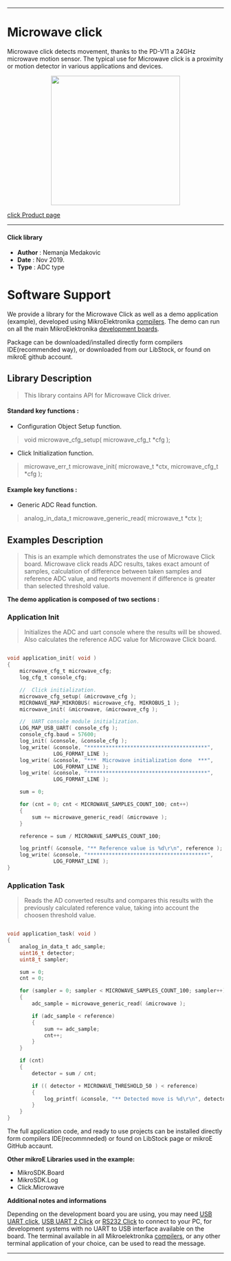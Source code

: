  

---
# Microwave click

Microwave click detects movement, thanks to the PD-V11 a 24GHz microwave motion sensor.
The typical use for Microwave click is a proximity or motion detector in various applications and devices.

<p align="center">
  <img src="https://download.mikroe.com/images/click_for_ide/microwave_click.png" height=300px>
</p>

[click Product page](<https://www.mikroe.com/microwave-click>)

---


#### Click library

- **Author**        : Nemanja Medakovic
- **Date**          : Nov 2019.
- **Type**          : ADC type


# Software Support

We provide a library for the Microwave Click 
as well as a demo application (example), developed using MikroElektronika 
[compilers](https://shop.mikroe.com/compilers).
The demo can run on all the main MikroElektronika [development boards](https://shop.mikroe.com/development-boards).

Package can be downloaded/installed directly form compilers IDE(recommended way), or downloaded from our LibStock, or found on mikroE github account.

## Library Description

> This library contains API for Microwave Click driver.

#### Standard key functions :

- Configuration Object Setup function.
> void microwave_cfg_setup( microwave_cfg_t *cfg );
 
- Click Initialization function.
> microwave_err_t microwave_init( microwave_t *ctx, microwave_cfg_t *cfg );

#### Example key functions :

- Generic ADC Read function.
> analog_in_data_t microwave_generic_read( microwave_t *ctx );

## Examples Description

>
> This is an example which demonstrates the use of Microwave Click board.
> Microwave click reads ADC results, takes exact amount of samples,
> calculation of difference between taken samples and reference ADC value, and
> reports movement if difference is greater than selected threshold value.
>

**The demo application is composed of two sections :**

### Application Init

>
> Initializes the ADC and uart console where the results will be showed.
> Also calculates the reference ADC value for Microwave Click board.
>

```c

void application_init( void )
{
    microwave_cfg_t microwave_cfg;
    log_cfg_t console_cfg;

    //  Click initialization.
    microwave_cfg_setup( &microwave_cfg );
    MICROWAVE_MAP_MIKROBUS( microwave_cfg, MIKROBUS_1 );
    microwave_init( &microwave, &microwave_cfg );

    //  UART console module initialization.
    LOG_MAP_USB_UART( console_cfg );
    console_cfg.baud = 57600;
    log_init( &console, &console_cfg );
    log_write( &console, "***************************************",
               LOG_FORMAT_LINE );
    log_write( &console, "***  Microwave initialization done  ***",
               LOG_FORMAT_LINE );
    log_write( &console, "***************************************",
               LOG_FORMAT_LINE );

    sum = 0;

    for (cnt = 0; cnt < MICROWAVE_SAMPLES_COUNT_100; cnt++)
    {
        sum += microwave_generic_read( &microwave );
    }

    reference = sum / MICROWAVE_SAMPLES_COUNT_100;

    log_printf( &console, "** Reference value is %d\r\n", reference );
    log_write( &console, "***************************************",
               LOG_FORMAT_LINE );
}

```

### Application Task

>
> Reads the AD converted results and compares this results with the previously
> calculated reference value, taking into account the choosen threshold value.
>

```c

void application_task( void )
{
    analog_in_data_t adc_sample;
    uint16_t detector;
    uint8_t sampler;

    sum = 0;
    cnt = 0;

    for (sampler = 0; sampler < MICROWAVE_SAMPLES_COUNT_100; sampler++)
    {
        adc_sample = microwave_generic_read( &microwave );

        if (adc_sample < reference)
        {
            sum += adc_sample;
            cnt++;
        }
    }

    if (cnt)
    {
        detector = sum / cnt;

        if (( detector + MICROWAVE_THRESHOLD_50 ) < reference)
        {
            log_printf( &console, "** Detected move is %d\r\n", detector );
        }
    }
}

```

The full application code, and ready to use projects can be  installed directly form compilers IDE(recommneded) or found on LibStock page or mikroE GitHub accaunt.

**Other mikroE Libraries used in the example:**

- MikroSDK.Board
- MikroSDK.Log
- Click.Microwave

**Additional notes and informations**

Depending on the development board you are using, you may need 
[USB UART click](https://shop.mikroe.com/usb-uart-click), 
[USB UART 2 Click](https://shop.mikroe.com/usb-uart-2-click) or 
[RS232 Click](https://shop.mikroe.com/rs232-click) to connect to your PC, for 
development systems with no UART to USB interface available on the board. The 
terminal available in all Mikroelektronika 
[compilers](https://shop.mikroe.com/compilers), or any other terminal application 
of your choice, can be used to read the message.



---
